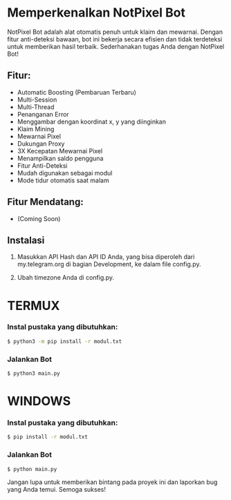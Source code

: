 # Memperkenalkan NotPixel Bot

NotPixel Bot adalah alat otomatis penuh untuk klaim dan mewarnai. Dengan fitur anti-deteksi bawaan, bot ini bekerja secara efisien dan tidak terdeteksi untuk memberikan hasil terbaik. Sederhanakan tugas Anda dengan NotPixel Bot!

## Fitur:
- Automatic Boosting (Pembaruan Terbaru)
- Multi-Session
- Multi-Thread
- Penanganan Error
- Menggambar dengan koordinat x, y yang diinginkan
- Klaim Mining
- Mewarnai Pixel
- Dukungan Proxy
- 3X Kecepatan Mewarnai Pixel
- Menampilkan saldo pengguna
- Fitur Anti-Deteksi
- Mudah digunakan sebagai modul
- Mode tidur otomatis saat malam

## Fitur Mendatang:
- (Coming Soon)

## Instalasi

1. Masukkan API Hash dan API ID Anda, yang bisa diperoleh dari my.telegram.org di bagian Development, ke dalam file config.py.

2. Ubah timezone Anda di config.py.

# TERMUX
### Instal pustaka yang dibutuhkan:
```bash
$ python3 -m pip install -r modul.txt
```
### Jalankan Bot   
```bash
$ python3 main.py
```

# WINDOWS
### Instal pustaka yang dibutuhkan:
```bash
$ pip install -r modul.txt
```
### Jalankan Bot   
```bash
$ python main.py
```

Jangan lupa untuk memberikan bintang pada proyek ini dan laporkan bug yang Anda temui. Semoga sukses!
